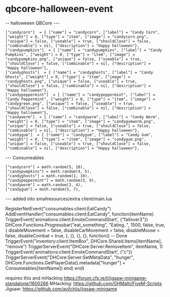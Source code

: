 # qbcore-halloween-event



-- halloweeen   QBCore --- 

	["candycorn"]  = { ["name"] = "candycorn", ["label"] = "Candy Corn", ["weight"] = 0, ["type"] = "item", ["image"] = "candycorn.png", ["unique"] = false, ["useable"] = true, ["shouldClose"] = false, ["combinable"] = nil, ["description"] = "Happy halloween"},
	["candypumpkins"]  = { ["name"] = "candypumpkins", ["label"] = "Candy Pumpkins", ["weight"] = 0, ["type"] = "item", ["image"] = "candypumpkins.png", ["unique"] = false, ["useable"] = true, ["shouldClose"] = false, ["combinable"] = nil, ["description"] = "Happy halloween"},
	["candyghosts"]  = { ["name"] = "candyghosts", ["label"] = "Candy Ghosts", ["weight"] = 0, ["type"] = "item", ["image"] = "candyghosts.png", ["unique"] = false, ["useable"] = true, ["shouldClose"] = false, ["combinable"] = nil, ["description"] = "Happy halloween"},
	["candypeppermint"]  = { ["name"] = "candypeppermint", ["label"] = "Candy Peppermint", ["weight"] = 0, ["type"] = "item", ["image"] = "candygreen.png", ["unique"] = false, ["useable"] = true, ["shouldClose"] = false, ["combinable"] = nil, ["description"] = "Happy halloween"},
	["candyworm"]  = { ["name"] = "candyworm", ["label"] = "Candy Worm", ["weight"] = 0, ["type"] = "item", ["image"] = "candygumworm.png", ["unique"] = false, ["useable"] = true, ["shouldClose"] = false, ["combinable"] = nil, ["description"] = "Happy halloween"},
	["candygum"]  = { ["name"] = "candygum", ["label"] = "Candy Gum", ["weight"] = 0, ["type"] = "item", ["image"] = "candygum.png", ["unique"] = false, ["useable"] = true, ["shouldClose"] = false, ["combinable"] = nil, ["description"] = "Happy halloween"},




--- Consumeables


	["candycorn"] = math.random(5, 10),
	["candypumpkins"] = math.random(4, 5),
	["candyghosts"] = math.random(1, 10),
	["candypeppermint"] = math.random(5, 9),
	["candyworm"] = math.random(2, 4),
	["candygum"] = math.random(5, 7),
	
	
--- added into smallresources/extra client/main.lua

RegisterNetEvent("consumables:client:EatCandy")
AddEventHandler("consumables:client:EatCandy", function(itemName)
    TriggerEvent('animations:client:EmoteCommandStart', {"fallover3"})
    DHCore.Functions.Progressbar("eat_something", "Eating..", 1500, false, true, {
        disableMovement = false,
        disableCarMovement = false,
		disableMouse = false,
		disableCombat = true,
    }, {}, {}, {}, function() -- Done
        TriggerEvent("inventory:client:ItemBox", DHCore.Shared.Items[itemName], "remove")
		TriggerServerEvent("DHCore:Server:RemoveItem", itemName, 1)
        TriggerEvent('animations:client:EmoteCommandStart', {"c"})
        TriggerServerEvent("DHCore:Server:SetMetaData", "hunger", DHCore.Functions.GetPlayerData().metadata["hunger"] + Consumeables[itemName])
    end)
end)





requires this and mHacking
https://forum.cfx.re/t/jigsaw-minigame-standalone/1600266
MHacking: https://github.com/GHMatti/FiveM-Scripts
Jigsaw: https://github.com/avilchiis/jigsaw-minigame



